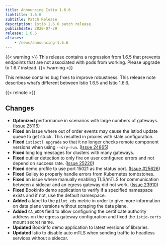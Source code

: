 ```yaml
---
title: Announcing Istio 1.6.6
linktitle: 1.6.6
subtitle: Patch Release
description: Istio 1.6.6 patch release.
publishdate: 2020-07-29
release: 1.6.6
aliases:
    - /news/announcing-1.6.6
---
```


{{< warning >}}
This release contains a regression from 1.6.5 that prevents endpoints that are not associated with pods from working. Please upgrade to 1.6.7 instead.
{{< /warning >}}

This release contains bug fixes to improve robustness. This release note describes
what’s different between Istio 1.6.5 and Istio 1.6.6.

{{< relnote >}}

## Changes

- **Optimized** performance in scenarios with large numbers of gateways. ([Issue 25116](https://github.com/istio/istio/issues/25116))
- **Fixed** an issue where out of order events may cause the Istiod update queue to get stuck. This resulted in proxies with stale configuration.
- **Fixed** `istioctl upgrade` so that it no longer checks remote component versions when using `--dry-run`. ([Issue 24865](https://github.com/istio/istio/issues/24865))
- **Fixed** long log messages for clusters with many gateways.
- **Fixed** outlier detection to only fire on user configured errors and not depend on success rate. ([Issue 25220](https://github.com/istio/istio/issues/25220))
- **Fixed** demo profile to use port 15021 as the status port. ([Issue #25626](https://github.com/istio/istio/issues/25626))
- **Fixed** Galley to properly handle errors from Kubernetes tombstones.
- **Fixed** an issue where manually enabling TLS/mTLS for communication between a sidecar and an egress gateway did not work. ([Issue 23910](https://github.com/istio/istio/issues/23910))
- **Fixed** Bookinfo demo application to verify if a specified namespace exists and if not, use the default namespace.
- **Added** a label to the `pilot_xds` metric in order to give more information on data plane versions without scraping the data plane.
- **Added** `CA_ADDR` field to allow configuring the certificate authority address on the egress gateway configuration and fixed the `istio-certs` mount secret name.
- **Updated** Bookinfo demo application to latest versions of libraries.
- **Updated** Istio to disable auto mTLS when sending traffic to headless services without a sidecar.
